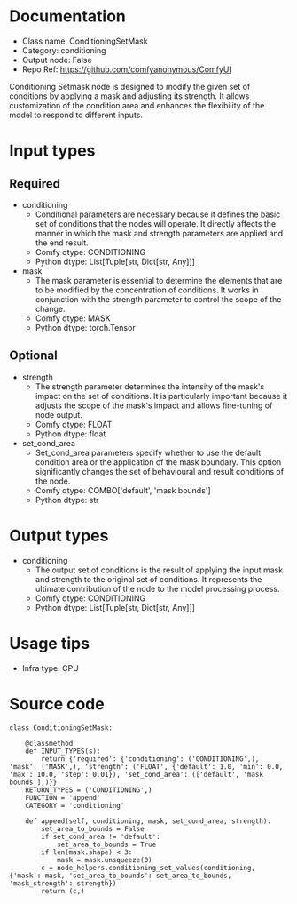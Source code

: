 # Documentation
- Class name: ConditioningSetMask
- Category: conditioning
- Output node: False
- Repo Ref: https://github.com/comfyanonymous/ComfyUI

Conditioning Setmask node is designed to modify the given set of conditions by applying a mask and adjusting its strength. It allows customization of the condition area and enhances the flexibility of the model to respond to different inputs.

# Input types
## Required
- conditioning
    - Conditional parameters are necessary because it defines the basic set of conditions that the nodes will operate. It directly affects the manner in which the mask and strength parameters are applied and the end result.
    - Comfy dtype: CONDITIONING
    - Python dtype: List[Tuple[str, Dict[str, Any]]]
- mask
    - The mask parameter is essential to determine the elements that are to be modified by the concentration of conditions. It works in conjunction with the strength parameter to control the scope of the change.
    - Comfy dtype: MASK
    - Python dtype: torch.Tensor
## Optional
- strength
    - The strength parameter determines the intensity of the mask's impact on the set of conditions. It is particularly important because it adjusts the scope of the mask's impact and allows fine-tuning of node output.
    - Comfy dtype: FLOAT
    - Python dtype: float
- set_cond_area
    - Set_cond_area parameters specify whether to use the default condition area or the application of the mask boundary. This option significantly changes the set of behavioural and result conditions of the node.
    - Comfy dtype: COMBO['default', 'mask bounds']
    - Python dtype: str

# Output types
- conditioning
    - The output set of conditions is the result of applying the input mask and strength to the original set of conditions. It represents the ultimate contribution of the node to the model processing process.
    - Comfy dtype: CONDITIONING
    - Python dtype: List[Tuple[str, Dict[str, Any]]]

# Usage tips
- Infra type: CPU

# Source code
```
class ConditioningSetMask:

    @classmethod
    def INPUT_TYPES(s):
        return {'required': {'conditioning': ('CONDITIONING',), 'mask': ('MASK',), 'strength': ('FLOAT', {'default': 1.0, 'min': 0.0, 'max': 10.0, 'step': 0.01}), 'set_cond_area': (['default', 'mask bounds'],)}}
    RETURN_TYPES = ('CONDITIONING',)
    FUNCTION = 'append'
    CATEGORY = 'conditioning'

    def append(self, conditioning, mask, set_cond_area, strength):
        set_area_to_bounds = False
        if set_cond_area != 'default':
            set_area_to_bounds = True
        if len(mask.shape) < 3:
            mask = mask.unsqueeze(0)
        c = node_helpers.conditioning_set_values(conditioning, {'mask': mask, 'set_area_to_bounds': set_area_to_bounds, 'mask_strength': strength})
        return (c,)
```